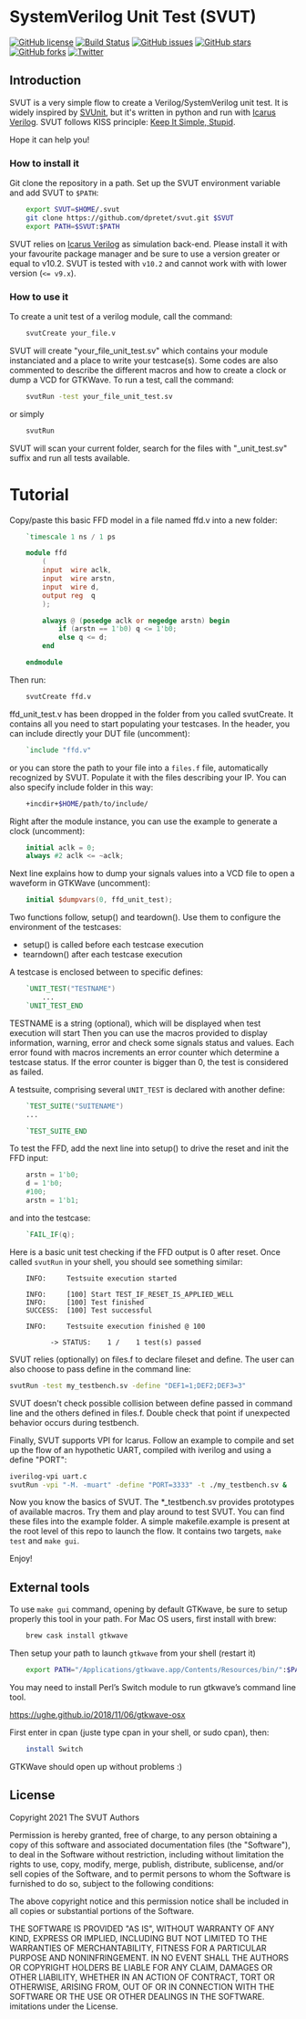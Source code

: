 # SystemVerilog Unit Test (SVUT)

[![GitHub license](https://img.shields.io/github/license/dpretet/svut)](https://github.com/dpretet/svut/blob/master/LICENSE)
[![Build Status](https://travis-ci.org/dpretet/svut.svg?branch=master)](https://travis-ci.org/dpretet/svut)
[![GitHub issues](https://img.shields.io/github/issues/dpretet/svut)](https://github.com/dpretet/svut/issues)
[![GitHub stars](https://img.shields.io/github/stars/dpretet/svut)](https://github.com/dpretet/svut/stargazers)
[![GitHub forks](https://img.shields.io/github/forks/dpretet/svut)](https://github.com/dpretet/svut/network)
[![Twitter](https://img.shields.io/twitter/url/https/github.com/dpretet/svut?style=social)](https://twitter.com/intent/tweet?text=Wow:&url=https%3A%2F%2Fgithub.com%2Fdpretet%2Fsvut)


## Introduction

SVUT is a very simple flow to create a Verilog/SystemVerilog unit test.  It is
widely inspired by [SVUnit](http://agilesoc.com/open-source-projects/svunit/),
but it's written in python and run with [Icarus
Verilog](http://iverilog.icarus.com/). SVUT follows KISS principle: [Keep It
Simple, Stupid](https://en.wikipedia.org/wiki/KISS_principle).

Hope it can help you!

### How to install it

Git clone the repository in a path. Set up the SVUT environment variable
and add SVUT to `$PATH`:

```bash
    export SVUT=$HOME/.svut
    git clone https://github.com/dpretet/svut.git $SVUT
    export PATH=$SVUT:$PATH
```

SVUT relies on [Icarus Verilog](http://iverilog.icarus.com/) as simulation
back-end.  Please install it with your favourite package manager and be sure to
use a version greater or equal to v10.2. SVUT is tested with `v10.2` and cannot
work with with lower version (`<= v9.x`).


### How to use it


To create a unit test of a verilog module, call the command:

```bash
    svutCreate your_file.v
```

SVUT will create "your_file_unit_test.sv" which contains your module
instanciated and a place to write your testcase(s). Some codes are also
commented to describe the different macros and how to create a clock or dump a
VCD for GTKWave.  To run a test, call the command:

```bash
    svutRun -test your_file_unit_test.sv
```

or simply

```bash
    svutRun
```

SVUT will scan your current folder, search for the files with "_unit_test.sv"
suffix and run all tests available.

# Tutorial

Copy/paste this basic FFD model in a file named ffd.v into a new folder:

```verilog
    `timescale 1 ns / 1 ps

    module ffd
        (
        input  wire aclk,
        input  wire arstn,
        input  wire d,
        output reg  q
        );

        always @ (posedge aclk or negedge arstn) begin
            if (arstn == 1'b0) q <= 1'b0;
            else q <= d;
        end

    endmodule
```

Then run:

```bash
    svutCreate ffd.v
```

ffd_unit_test.v has been dropped in the folder from you called svutCreate. It
contains all you need to start populating your testcases. In the header, you
can include directly your DUT file (uncomment):

```verilog
    `include "ffd.v"
```

or you can store the path to your file into a `files.f` file, automatically
recognized by SVUT.  Populate it with the files describing your IP. You can
also specify include folder in this way:

```bash
    +incdir+$HOME/path/to/include/
```

Right after the module instance, you can use the example to generate a clock
(uncomment):

```verilog
    initial aclk = 0;
    always #2 aclk <= ~aclk;
```

Next line explains how to dump your signals values into a VCD file to open a
waveform in GTKWave (uncomment):

```verilog
    initial $dumpvars(0, ffd_unit_test);
```

Two functions follow, setup() and teardown(). Use them to configure the
environment of the testcases:
- setup() is called before each testcase execution
- tearndown() after each testcase execution

A testcase is enclosed between to specific defines:

```verilog
    `UNIT_TEST("TESTNAME")
        ...
    `UNIT_TEST_END
```

TESTNAME is a string (optional), which will be displayed when test execution
will start Then you can use the macros provided to display information,
warning, error and check some signals status and values. Each error found with
macros increments an error counter which determine a testcase status. If the
error counter is bigger than 0, the test is considered as failed.

A testsuite, comprising several `UNIT_TEST` is declared with another define:

```verilog
    `TEST_SUITE("SUITENAME")
    ...

    `TEST_SUITE_END
```

To test the FFD, add the next line into setup() to drive the reset and init the
FFD input:

```verilog
    arstn = 1'b0;
    d = 1'b0;
    #100;
    arstn = 1'b1;
```

and into the testcase:

```verilog
    `FAIL_IF(q);
```

Here is a basic unit test checking if the FFD output is 0 after reset. Once
called `svutRun` in your shell, you should see something similar:

```
    INFO:     Testsuite execution started

    INFO:     [100] Start TEST_IF_RESET_IS_APPLIED_WELL
    INFO:     [100] Test finished
    SUCCESS:  [100] Test successful

    INFO:     Testsuite execution finished @ 100

          -> STATUS:    1 /    1 test(s) passed
```

SVUT relies (optionally) on files.f to declare fileset and define. The user
can also choose to pass define in the command line:

```bash
svutRun -test my_testbench.sv -define "DEF1=1;DEF2;DEF3=3"
```

SVUT doesn't check possible collision between define passed in command line
and the others defined in files.f. Double check that point if unexpected
behavior occurs during testbench.

Finally, SVUT supports VPI for Icarus. Follow an example to compile and set up
the flow of an hypothetic UART, compiled with iverilog and using a define "PORT":

```bash
iverilog-vpi uart.c
svutRun -vpi "-M. -muart" -define "PORT=3333" -t ./my_testbench.sv &
```

Now you know the basics of SVUT. The \*_testbench.sv provides prototypes of
available macros. Try them and play around to test SVUT. You can find these
files into the example folder. A simple makefile.example is present at the
root level of this repo to launch the flow. It contains two targets, `make
test` and `make gui`.

Enjoy!


## External tools

To use `make gui` command, opening by default GTKwave, be sure to setup
properly this tool in your path.  For Mac OS users, first install with brew:

```bash
    brew cask install gtkwave
```

Then setup your path to launch `gtkwave` from your shell (restart it)

```bash
    export PATH="/Applications/gtkwave.app/Contents/Resources/bin/":$PATH
```
You may need to install Perl’s Switch module to run gtkwave’s command line tool.

  https://ughe.github.io/2018/11/06/gtkwave-osx

First enter in cpan (juste type cpan in your shell, or sudo cpan), then:

```bash
    install Switch
```

GTKWave should open up without problems :)


## License

Copyright 2021 The SVUT Authors

Permission is hereby granted, free of charge, to any person obtaining a copy of
this software and associated documentation files (the "Software"), to deal in
the Software without restriction, including without limitation the rights to
use, copy, modify, merge, publish, distribute, sublicense, and/or sell copies
of the Software, and to permit persons to whom the Software is furnished to do
so, subject to the following conditions:

The above copyright notice and this permission notice shall be included in all
copies or substantial portions of the Software.

THE SOFTWARE IS PROVIDED "AS IS", WITHOUT WARRANTY OF ANY KIND, EXPRESS OR
IMPLIED, INCLUDING BUT NOT LIMITED TO THE WARRANTIES OF MERCHANTABILITY,
FITNESS FOR A PARTICULAR PURPOSE AND NONINFRINGEMENT.  IN NO EVENT SHALL THE
AUTHORS OR COPYRIGHT HOLDERS BE LIABLE FOR ANY CLAIM, DAMAGES OR OTHER
LIABILITY, WHETHER IN AN ACTION OF CONTRACT, TORT OR OTHERWISE, ARISING FROM,
OUT OF OR IN CONNECTION WITH THE SOFTWARE OR THE USE OR OTHER DEALINGS IN THE
SOFTWARE.  imitations under the License.
